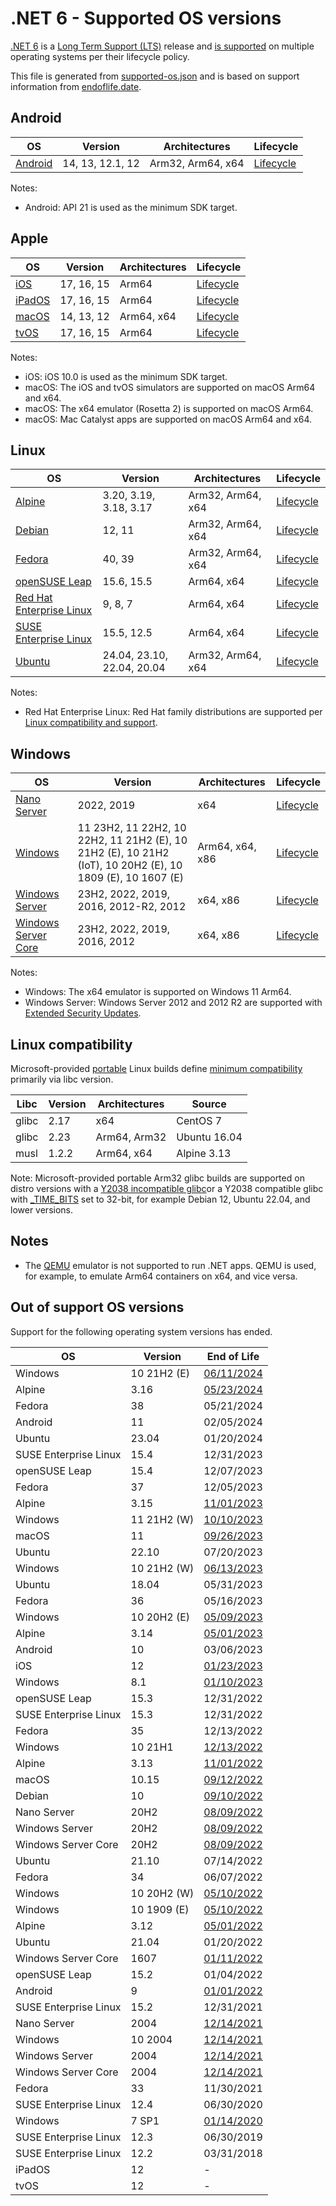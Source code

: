 # .NET 6 - Supported OS versions

[.NET 6](README.md) is a [Long Term Support (LTS)](../../release-policies.md) release and [is supported](../../support.md) on multiple operating systems per their lifecycle policy.

This file is generated from [supported-os.json](supported-os.json) and is based on support information from [endoflife.date](https://endoflife.date/).

## Android

OS                              | Version                      | Architectures      | Lifecycle          |
--------------------------------|------------------------------|--------------------|--------------------|
[Android][0]                    | 14, 13, 12.1, 12             | Arm32, Arm64, x64  | [Lifecycle][1]     |

Notes:

* Android: API 21 is used as the minimum SDK target.

[0]: https://www.android.com/
[1]: https://support.google.com/android

## Apple

OS                              | Version                      | Architectures      | Lifecycle          |
--------------------------------|------------------------------|--------------------|--------------------|
[iOS][2]                        | 17, 16, 15                   | Arm64              | [Lifecycle][3]     |
[iPadOS][4]                     | 17, 16, 15                   | Arm64              | [Lifecycle][5]     |
[macOS][6]                      | 14, 13, 12                   | Arm64, x64         | [Lifecycle][7]     |
[tvOS][8]                       | 17, 16, 15                   | Arm64              | [Lifecycle][9]     |

Notes:

* iOS: iOS 10.0 is used as the minimum SDK target.
* macOS: The iOS and tvOS simulators are supported on macOS Arm64 and x64.
* macOS: The x64 emulator (Rosetta 2) is supported on macOS Arm64.
* macOS: Mac Catalyst apps are supported on macOS Arm64 and x64.

[2]: https://developer.apple.com/ios/
[3]: https://support.apple.com/ios/
[4]: https://developer.apple.com/ipados/
[5]: https://support.apple.com/ipados/
[6]: https://developer.apple.com/macos/
[7]: https://support.apple.com/macos/
[8]: https://developer.apple.com/tvos/
[9]: https://support.apple.com/apple-tv/

## Linux

OS                              | Version                      | Architectures      | Lifecycle          |
--------------------------------|------------------------------|--------------------|--------------------|
[Alpine][10]                    | 3.20, 3.19, 3.18, 3.17       | Arm32, Arm64, x64  | [Lifecycle][11]    |
[Debian][12]                    | 12, 11                       | Arm32, Arm64, x64  | [Lifecycle][13]    |
[Fedora][14]                    | 40, 39                       | Arm32, Arm64, x64  | [Lifecycle][15]    |
[openSUSE Leap][16]             | 15.6, 15.5                   | Arm64, x64         | [Lifecycle][17]    |
[Red Hat Enterprise Linux][18]  | 9, 8, 7                      | Arm64, x64         | [Lifecycle][19]    |
[SUSE Enterprise Linux][20]     | 15.5, 12.5                   | Arm64, x64         | [Lifecycle][21]    |
[Ubuntu][22]                    | 24.04, 23.10, 22.04, 20.04   | Arm32, Arm64, x64  | [Lifecycle][23]    |

Notes:

* Red Hat Enterprise Linux: Red Hat family distributions are supported per [Linux compatibility and support](../../linux-support.md).

[10]: https://alpinelinux.org/
[11]: https://alpinelinux.org/releases/
[12]: https://www.debian.org/
[13]: https://wiki.debian.org/DebianReleases
[14]: https://fedoraproject.org/
[15]: https://fedoraproject.org/wiki/End_of_life
[16]: https://www.opensuse.org/
[17]: https://en.opensuse.org/Lifetime
[18]: https://access.redhat.com/
[19]: https://access.redhat.com/support/policy/updates/errata/
[20]: https://www.suse.com/
[21]: https://www.suse.com/lifecycle/
[22]: https://ubuntu.com/
[23]: https://wiki.ubuntu.com/Releases

## Windows

OS                              | Version                      | Architectures      | Lifecycle          |
--------------------------------|------------------------------|--------------------|--------------------|
[Nano Server][24]               | 2022, 2019                   | x64                | [Lifecycle][25]    |
[Windows][26]                   | 11 23H2, 11 22H2, 10 22H2, 11 21H2 (E), 10 21H2 (E), 10 21H2 (IoT), 10 20H2 (E), 10 1809 (E), 10 1607 (E) | Arm64, x64, x86    | [Lifecycle][27]    |
[Windows Server][28]            | 23H2, 2022, 2019, 2016, 2012-R2, 2012 | x64, x86           | [Lifecycle][29]    |
[Windows Server Core][30]       | 23H2, 2022, 2019, 2016, 2012 | x64, x86           | [Lifecycle][31]    |

Notes:

* Windows: The x64 emulator is supported on Windows 11 Arm64.
* Windows Server: Windows Server 2012 and 2012 R2 are supported with [Extended Security Updates](https://learn.microsoft.com/windows-server/get-started/extended-security-updates-overview).

[24]: https://learn.microsoft.com/virtualization/windowscontainers/manage-containers/container-base-images
[25]: https://learn.microsoft.com/windows-server/get-started/windows-server-release-info
[26]: https://www.microsoft.com/windows/
[27]: https://support.microsoft.com/help/13853/windows-lifecycle-fact-sheet
[28]: https://www.microsoft.com/windows-server
[29]: https://learn.microsoft.com/windows-server/get-started/windows-server-release-info
[30]: https://learn.microsoft.com/virtualization/windowscontainers/manage-containers/container-base-images
[31]: https://learn.microsoft.com/windows-server/get-started/windows-server-release-info

## Linux compatibility

Microsoft-provided [portable](../../linux-support.md) Linux builds define [minimum compatibility](/linux-support.md) primarily via libc version.

Libc                     | Version  | Architectures      | Source             |
-------------------------|----------|--------------------|--------------------|
glibc                    | 2.17     | x64                | CentOS 7           |
glibc                    | 2.23     | Arm64, Arm32       | Ubuntu 16.04       |
musl                     | 1.2.2    | Arm64, x64         | Alpine 3.13        |

Note: Microsoft-provided portable Arm32 glibc builds are supported on distro versions with a [Y2038 incompatible glibc](https://github.com/dotnet/core/discussions/9285)or a Y2038 compatible glibc with [_TIME_BITS](https://www.gnu.org/software/libc/manual/html_node/Feature-Test-Macros.html) set to 32-bit, for example Debian 12, Ubuntu 22.04, and lower versions.

## Notes

* The [QEMU](https://www.qemu.org/) emulator is not supported to run .NET apps. QEMU is used, for example, to emulate Arm64 containers on x64, and vice versa.

## Out of support OS versions

Support for the following operating system versions has ended.

OS                              | Version                      | End of Life        |
--------------------------------|------------------------------|--------------------|
Windows                         | 10 21H2 (E)                  | [06/11/2024](https://learn.microsoft.com/lifecycle/products/windows-10-enterprise-and-education) |
Alpine                          | 3.16                         | [05/23/2024](https://alpinelinux.org/posts/Alpine-3.16.9-3.17.7-3.18.6-released.html) |
Fedora                          | 38                           | 05/21/2024         |
Android                         | 11                           | 02/05/2024         |
Ubuntu                          | 23.04                        | 01/20/2024         |
SUSE Enterprise Linux           | 15.4                         | 12/31/2023         |
openSUSE Leap                   | 15.4                         | 12/07/2023         |
Fedora                          | 37                           | 12/05/2023         |
Alpine                          | 3.15                         | [11/01/2023](https://alpinelinux.org/posts/Alpine-3.15.10-3.16.7-3.17.5-3.18.3-released.html) |
Windows                         | 11 21H2 (W)                  | [10/10/2023](https://learn.microsoft.com/windows/release-health/windows11-release-information) |
macOS                           | 11                           | [09/26/2023](https://support.apple.com/HT211896) |
Ubuntu                          | 22.10                        | 07/20/2023         |
Windows                         | 10 21H2 (W)                  | [06/13/2023](https://learn.microsoft.com/windows/release-health/release-information) |
Ubuntu                          | 18.04                        | 05/31/2023         |
Fedora                          | 36                           | 05/16/2023         |
Windows                         | 10 20H2 (E)                  | [05/09/2023](https://learn.microsoft.com/windows/release-health/status-windows-10-20h2) |
Alpine                          | 3.14                         | [05/01/2023](https://alpinelinux.org/posts/Alpine-3.14.10-3.15.8-3.16.5-released.html) |
Android                         | 10                           | 03/06/2023         |
iOS                             | 12                           | [01/23/2023](https://support.apple.com/HT209084) |
Windows                         | 8.1                          | [01/10/2023](https://learn.microsoft.com/lifecycle/products/windows-81) |
openSUSE Leap                   | 15.3                         | 12/31/2022         |
SUSE Enterprise Linux           | 15.3                         | 12/31/2022         |
Fedora                          | 35                           | 12/13/2022         |
Windows                         | 10 21H1                      | [12/13/2022](https://learn.microsoft.com/windows/release-health/status-windows-10-21h1) |
Alpine                          | 3.13                         | [11/01/2022](https://alpinelinux.org/posts/Alpine-3.12.12-3.13.10-3.14.6-3.15.4-released.html) |
macOS                           | 10.15                        | [09/12/2022](https://support.apple.com/HT210642) |
Debian                          | 10                           | [09/10/2022](https://www.debian.org/News/2022/20220910) |
Nano Server                     | 20H2                         | [08/09/2022](https://learn.microsoft.com/lifecycle/announcements/windows-server-20h2-retiring) |
Windows Server                  | 20H2                         | [08/09/2022](https://learn.microsoft.com/lifecycle/announcements/windows-server-20h2-retiring) |
Windows Server Core             | 20H2                         | [08/09/2022](https://learn.microsoft.com/lifecycle/announcements/windows-server-20h2-retiring) |
Ubuntu                          | 21.10                        | 07/14/2022         |
Fedora                          | 34                           | 06/07/2022         |
Windows                         | 10 20H2 (W)                  | [05/10/2022](https://learn.microsoft.com/windows/release-health/status-windows-10-20h2) |
Windows                         | 10 1909 (E)                  | [05/10/2022](https://learn.microsoft.com/lifecycle/announcements/windows-10-1909-enterprise-education-eos) |
Alpine                          | 3.12                         | [05/01/2022](https://alpinelinux.org/posts/Alpine-3.12.12-3.13.10-3.14.6-3.15.4-released.html) |
Ubuntu                          | 21.04                        | 01/20/2022         |
Windows Server Core             | 1607                         | [01/11/2022](https://learn.microsoft.com/virtualization/windowscontainers/deploy-containers/base-image-lifecycle) |
openSUSE Leap                   | 15.2                         | 01/04/2022         |
Android                         | 9                            | [01/01/2022](https://developer.android.com/about/versions/pie) |
SUSE Enterprise Linux           | 15.2                         | 12/31/2021         |
Nano Server                     | 2004                         | [12/14/2021](https://learn.microsoft.com/lifecycle/announcements/windows-server-version-2004-end-of-servicing) |
Windows                         | 10 2004                      | [12/14/2021](https://learn.microsoft.com/lifecycle/announcements/windows-10-version-2004-end-of-servicing) |
Windows Server                  | 2004                         | [12/14/2021](https://learn.microsoft.com/lifecycle/announcements/windows-server-version-2004-end-of-servicing) |
Windows Server Core             | 2004                         | [12/14/2021](https://learn.microsoft.com/lifecycle/announcements/windows-server-version-2004-end-of-servicing) |
Fedora                          | 33                           | 11/30/2021         |
SUSE Enterprise Linux           | 12.4                         | 06/30/2020         |
Windows                         | 7 SP1                        | [01/14/2020](https://learn.microsoft.com/lifecycle/products/windows-7) |
SUSE Enterprise Linux           | 12.3                         | 06/30/2019         |
SUSE Enterprise Linux           | 12.2                         | 03/31/2018         |
iPadOS                          | 12                           | -                  |
tvOS                            | 12                           | -                  |
